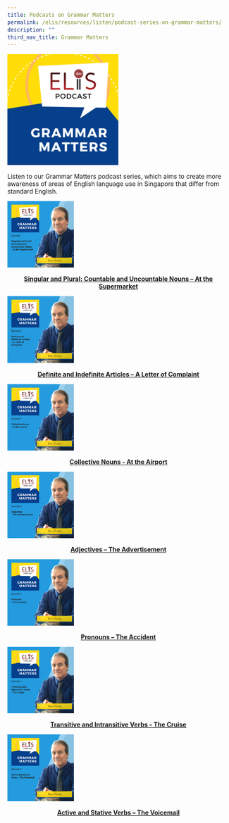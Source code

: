 ```yaml
---
title: Podcasts on Grammar Matters
permalink: /elis/resources/listen/podcast-series-on-grammar-matters/
description: ""
third_nav_title: Grammar Matters
---
```

<img src="/images/final-elis-series-podcast-artwork-2021-1.png" style="width:50%">
		 
Listen to our Grammar Matters podcast series, which aims to create more awareness of areas of English language use in Singapore that differ from standard English.


<p><a href="/elis/resources/listen/singular-and-plural-countable-and-uncountable-nouns-at-the-supermarket/">
<img src="/images/gm-episode-1.png" style="width:30%">
</a></p><center><a href="/elis/resources/listen/singular-and-plural-countable-and-uncountable-nouns-at-the-supermarket/"><b>Singular and Plural: Countable and Uncountable Nouns – At the Supermarket</b></a></center><a href="/elis/resources/listen/singular-and-plural-countable-and-uncountable-nouns-at-the-supermarket/">

</a><p><a href="/elis/resources/listen/singular-and-plural-countable-and-uncountable-nouns-at-the-supermarket/"></a><a href="/elis/resources/listen/definite-and-indefinite-articles-a-letter-of-complaint/">
<img src="/images/27.png" style="width:30%">
</a></p><center><a href="/elis/resources/listen/definite-and-indefinite-articles-a-letter-of-complaint/"><b>Definite and Indefinite Articles – A Letter of Complaint</b></a></center><a href="/elis/resources/listen/definite-and-indefinite-articles-a-letter-of-complaint/">

</a><p><a href="/elis/resources/listen/definite-and-indefinite-articles-a-letter-of-complaint/"></a><a href="/elis/resources/listen/podcast-series-on-grammar-matters/collective-nouns-at-the-airport/">
<img src="/images/7-september_tla-and-swi-ci-thumbnails-w-title-only-6.png" style="width:30%">
</a></p><center><a href="/elis/resources/listen/podcast-series-on-grammar-matters/collective-nouns-at-the-airport/"><b>Collective Nouns - At the Airport</b></a></center><a href="/elis/resources/listen/podcast-series-on-grammar-matters/collective-nouns-at-the-airport/">

</a><p><a href="/elis/resources/listen/podcast-series-on-grammar-matters/collective-nouns-at-the-airport/"></a><a href="/elis/resources/listen/podcast-series-on-grammar-matters/adjectives-the-advertisement/">
<img src="/images/7-september_tla-and-swi-ci-thumbnails-w-title-only.png" style="width:30%">
</a></p><center><a href="/elis/resources/listen/podcast-series-on-grammar-matters/adjectives-the-advertisement/"><b>Adjectives – The Advertisement</b></a></center><a href="/elis/resources/listen/podcast-series-on-grammar-matters/adjectives-the-advertisement/">

</a><p><a href="/elis/resources/listen/podcast-series-on-grammar-matters/adjectives-the-advertisement/"></a><a href="/elis/resources/listen/podcast-series-on-grammar-matters/pronouns-the-accident/">
<img src="/images/final-tla-and-swi-ci-and-gm-thumbnails-w-title-only.png" style="width:30%">
</a></p><center><a href="/elis/resources/listen/podcast-series-on-grammar-matters/pronouns-the-accident/"><b>Pronouns – The Accident</b></a></center><a href="/elis/resources/listen/podcast-series-on-grammar-matters/pronouns-the-accident/">


</a><p><a href="/elis/resources/listen/podcast-series-on-grammar-matters/pronouns-the-accident/"></a><a href="/elis/resources/listen/podcast-series-on-grammar-matters/transitive-and-intransitive-verbs/">
<img src="/images/cover-art-with-titles-and-names-2.png" style="width:30%">
</a></p><center><a href="/elis/resources/listen/podcast-series-on-grammar-matters/transitive-and-intransitive-verbs/"><b>Transitive and Intransitive Verbs - The Cruise
</b></a></center><a href="/elis/resources/listen/podcast-series-on-grammar-matters/transitive-and-intransitive-verbs/"><b><b></b></b></a><b><b><a href="/elis/resources/listen/podcast-series-on-grammar-matters/transitive-and-intransitive-verbs/">
	
</a><a href="/elis/resources/listen/podcast-series-on-grammar-matters/transitive-and-intransitive-verbs/"></a><a href="/podcast-series/grammar-matters/active-and-stative-verbs-the-voicemail/">
<img src="/images/cover%20art%20with%20titles%20and%20names%20(5).png" style="width:30%">

</a><center><a href="/podcast-series/grammar-matters/active-and-stative-verbs-the-voicemail/"></a><a href="/podcast-series/grammar-matters/active-and-stative-verbs-the-voicemail/"></a><a href="/podcast-series/grammar-matters/active-and-stative-verbs-the-voicemail/"><b>Active and Stative Verbs – The Voicemail
</b></a></center><a href="/podcast-series/grammar-matters/active-and-stative-verbs-the-voicemail/"><b><b></b></b></a><b><b><a href="/podcast-series/grammar-matters/active-and-stative-verbs-the-voicemail/">
	</a></b></b></b></b>